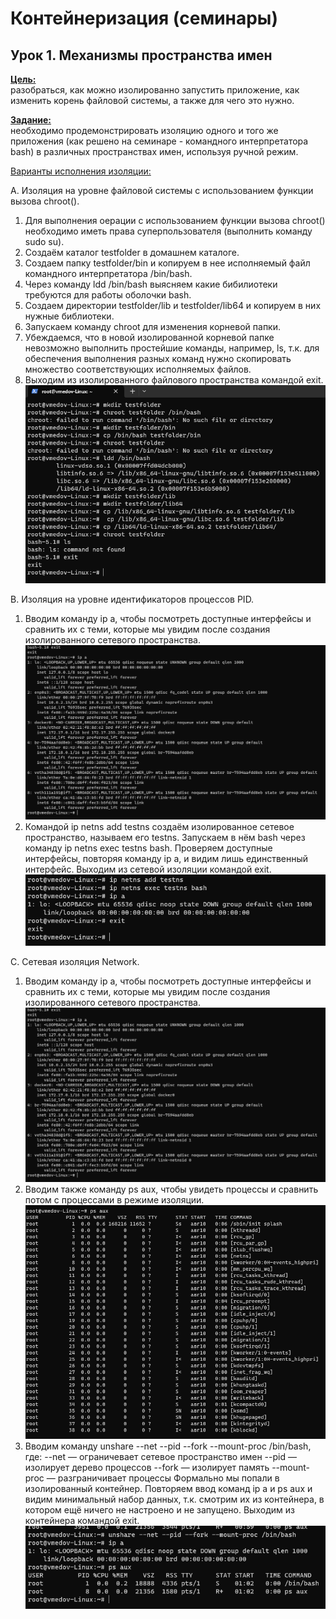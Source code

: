 # Контейнеризация (семинары)

## Урок 1. Механизмы пространства имен

**<u>Цель:</u>**<br>разобраться, как можно изолированно запустить
приложение, как изменить корень файловой системы, а также для чего это нужно.<br>

**<u>Задание:</u>**<br>необходимо продемонстрировать изоляцию одного и того же приложения (как решено на семинаре - командного интерпретатора bash) в различных пространствах имен, используя ручной режим.

<u>Варианты исполнения изоляции:</u>

A. Изоляция на уровне файловой системы с использованием функции вызова chroot().

1. Для выполнения оерации с использованием функции вызова chroot() необходимо иметь права суперпользователя (выполнить команду sudo su).
2. Создаём каталог testfolder в домашнем каталоге.
3. Создаем папку testfolder/bin и копируем в нее исполняемый файл командного интерпретатора /bin/bash.
4. Через команду ldd /bin/bash выясняем какие бибилиотеки требуются для работы оболочки bash.
5. Создаем директории testfolder/lib и testfolder/lib64 и копируем в них нужные библиотеки.
6. Запускаем команду chroot для изменения корневой папки.
7. Убеждаемся, что в новой изолированной корневой папке невозможно выполнить простейшие команды, например, ls, т.к. для обеспечения выполнения разных команд нужно скопировать множество соответствующих исполняемых файлов.
8. Выходим из изолированного файлового пространства командой exit.<br>
    ![скриншот](image_1.PNG)

B. Изоляция на уровне идентификаторов процессов PID.

1. Вводим команду ip a, чтобы посмотреть доступные интерфейсы и сравнить их с теми, которые мы увидим после создания изолированного сетевого пространства.<br>
    ![скриншот](image_2.PNG)
2. Командой ip netns add testns создаём изолированное сетевое пространство, называем его testns. Запускаем в нём bash через команду ip netns exec testns bash. Проверяем доступные интерфейсы, повторяя команду ip a, и видим лишь единственный интерфейс.
Выходим из сетевой изоляции командой exit.<br>
    ![скриншот](image_3.PNG)

C. Сетевая изоляция Network.

1. Вводим команду ip a, чтобы посмотреть доступные интерфейсы и сравнить их с теми, которые мы увидим после создания изолированного сетевого пространства.<br>
    ![скриншот](image_2.PNG)
2. Вводим также команду ps aux, чтобы увидеть процессы и сравнить потом с процессами в режиме изоляции.<br>
    ![скриншот](image_4.PNG)
3. Вводим команду unshare --net --pid --fork --mount-proc /bin/bash, где:
--net — ограничевает сетевое пространство имен
--pid — изолирует дерево процессов
--fork — изолирует память
--mount-proc — разграничивает процессы
Формально мы попали в изолированный контейнер.
Повторяем ввод команд ip a и ps aux и видим минимальный набор данных, т.к. смотрим их из контейнера, в котором ещё ничего не настроено и не запущено.
Выходим из контейнера командой exit.<br>
    ![скриншот](image_5.PNG)
